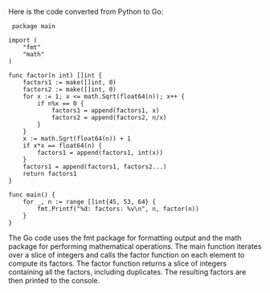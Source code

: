  Here is the code converted from Python to Go:

```
 package main

import (
	"fmt"
	"math"
)

func factor(n int) []int {
	factors1 := make([]int, 0)
	factors2 := make([]int, 0)
	for x := 1; x <= math.Sqrt(float64(n)); x++ {
		if n%x == 0 {
			factors1 = append(factors1, x)
			factors2 = append(factors2, n/x)
		}
	}
	x := math.Sqrt(float64(n)) + 1
	if x*x == float64(n) {
		factors1 = append(factors1, int(x))
	}
	factors1 = append(factors1, factors2...)
	return factors1
}

func main() {
	for _, n := range []int{45, 53, 64} {
		fmt.Printf("%d: factors: %v\n", n, factor(n))
	}
}
```
The Go code uses the fmt package for formatting output and the math package for performing mathematical operations. The main function iterates over a slice of integers and calls the factor function on each element to compute its factors. The factor function returns a slice of integers containing all the factors, including duplicates. The resulting factors are then printed to the console.
